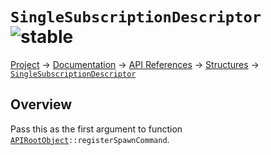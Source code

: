 # `SingleSubscriptionDescriptor` ![stable]
[Project](https://github.com/ksxatompackages/quick-spawn) → [Documentation](../..) → [API References](..) → [Structures](.) → [`SingleSubscriptionDescriptor`](./single-subscription-descriptor.md)

## Overview

Pass this as the first argument to function <code>[APIRootObject](./classes/api.md)::registerSpawnCommand</code>.

[fixed]: https://cdn.rawgit.com/ksxatompackages/quick-spawn/images-v0.1.1/docs/images/badges/fixed.svg
[stable]: https://cdn.rawgit.com/ksxatompackages/quick-spawn/images-v0.1.1/docs/images/badges/stable.svg
[experimental]: https://cdn.rawgit.com/ksxatompackages/quick-spawn/images-v0.1.1/docs/images/badges/experimental.svg
[deprecated]: https://cdn.rawgit.com/ksxatompackages/quick-spawn/images-v0.1.1/docs/images/badges/deprecated.svg
